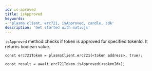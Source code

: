```yaml
---
id: is-aproved
title: isApproved
keywords: 
- 'plasma client, erc721, isApproved, candle, sdk'
description: 'Get started with maticjs'
---
```


`isApproved` method checks if token is approved for specified tokenId. It returns boolean value.

```
const erc721Token = plasmaClient.erc721(<token address>, true);

const result = await erc721Token.isApproved(<tokenId>);

```
